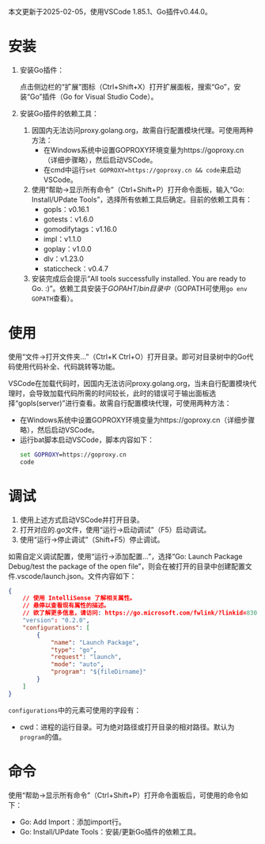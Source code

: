 本文更新于2025-02-05，使用VSCode 1.85.1、Go插件v0.44.0。

# 安装

1. 安装Go插件：

	点击侧边栏的“扩展”图标（Ctrl+Shift+X）打开扩展面板，搜索“Go”，安装“Go”插件（Go for Visual Studio Code）。
1. 安装Go插件的依赖工具：

	1. 因国内无法访问proxy.golang.org，故需自行配置模块代理。可使用两种方法：
		* 在Windows系统中设置GOPROXY环境变量为https://goproxy.cn（详细步骤略），然后启动VSCode。
		* 在cmd中运行`set GOPROXY=https://goproxy.cn && code`来启动VSCode。
	1. 使用“帮助->显示所有命令”（Ctrl+Shift+P）打开命令面板，输入“Go: Install/UPdate Tools”，选择所有依赖工具后确定。目前的依赖工具有：
		* gopls：v0.16.1
		* gotests：v1.6.0
		* gomodifytags：v1.16.0
		* impl：v1.1.0
		* goplay：v1.0.0
		* dlv：v1.23.0
		* staticcheck：v0.4.7
	1. 安装完成后会提示“All tools successfully installed. You are ready to Go. :)”。依赖工具安装于$GOPAHT/bin目录中（$GOPATH可使用`go env GOPATH`查看）。

# 使用

使用“文件->打开文件夹...”（Ctrl+K Ctrl+O）打开目录。即可对目录树中的Go代码使用代码补全、代码跳转等功能。

VSCode在加载代码时，因国内无法访问proxy.golang.org，当未自行配置模块代理时，会导致加载代码所需的时间较长，此时的错误可于输出面板选择“gopls(server)”进行查看。故需自行配置模块代理，可使用两种方法：

* 在Windows系统中设置GOPROXY环境变量为https://goproxy.cn（详细步骤略），然后启动VSCode。
* 运行bat脚本启动VSCode，脚本内容如下：
	```bat
	set GOPROXY=https://goproxy.cn
	code
	```

# 调试

1. 使用上述方式启动VSCode并打开目录。
1. 打开对应的.go文件，使用“运行->启动调试”（F5）启动调试。
1. 使用“运行->停止调试”（Shift+F5）停止调试。

如需自定义调试配置，使用“运行->添加配置...”，选择“Go: Launch Package Debug/test the package of the open file”，则会在被打开的目录中创建配置文件.vscode/launch.json。文件内容如下：

```json
{
    // 使用 IntelliSense 了解相关属性。
    // 悬停以查看现有属性的描述。
    // 欲了解更多信息，请访问: https://go.microsoft.com/fwlink/?linkid=830387
    "version": "0.2.0",
    "configurations": [
        {
            "name": "Launch Package",
            "type": "go",
            "request": "launch",
            "mode": "auto",
            "program": "${fileDirname}"
        }
    ]
}
```

`configurations`中的元素可使用的字段有：

* cwd：进程的运行目录。可为绝对路径或打开目录的相对路径。默认为`program`的值。

# 命令

使用“帮助->显示所有命令”（Ctrl+Shift+P）打开命令面板后，可使用的命令如下：

* Go: Add Import：添加import行。
* Go: Install/UPdate Tools：安装/更新Go插件的依赖工具。
